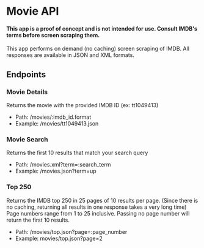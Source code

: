 # Movie API

#### This app is a proof of concept and is not intended for use. Consult IMDB's terms before screen scraping them.

This app performs on demand (no caching) screen scraping of IMDB. All responses are available in JSON and XML formats.

## Endpoints

### Movie Details

Returns the movie with the provided IMDB ID (ex: tt1049413)

- Path: /movies/:imdb_id.format
- Example: /movies/tt1049413.json

### Movie Search

Returns the first 10 results that match your search query

- Path: /movies.xml?term=:search_term
- Example: /movies.json?term=up

### Top 250

Returns the IMDB top 250 in 25 pages of 10 results per page. (Since there is no caching, returning all results in one response takes a very long time)
Page numbers range from 1 to 25 inclusive. Passing no page number will return the first 10 results.

- Path: /movies/top.json?page=:page_number
- Example: movies/top.json?page=2
